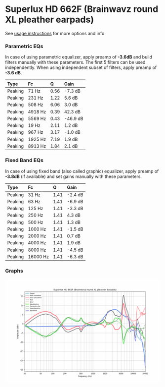 # Superlux HD 662F (Brainwavz round XL pleather earpads)
See [usage instructions](https://github.com/jaakkopasanen/AutoEq#usage) for more options and info.

### Parametric EQs
In case of using parametric equalizer, apply preamp of **-3.6dB** and build filters manually
with these parameters. The first 5 filters can be used independently.
When using independent subset of filters, apply preamp of **-3.6 dB**.

| Type    | Fc      |    Q | Gain     |
|:--------|:--------|:-----|:---------|
| Peaking | 71 Hz   | 0.56 | -7.3 dB  |
| Peaking | 231 Hz  | 1.22 | 5.6 dB   |
| Peaking | 508 Hz  | 6.06 | 3.0 dB   |
| Peaking | 4918 Hz | 0.39 | 42.3 dB  |
| Peaking | 5569 Hz | 0.43 | -46.9 dB |
| Peaking | 19 Hz   | 2.11 | 1.2 dB   |
| Peaking | 967 Hz  | 3.17 | -1.0 dB  |
| Peaking | 1925 Hz | 7.19 | 1.9 dB   |
| Peaking | 8913 Hz | 1.84 | 2.1 dB   |

### Fixed Band EQs
In case of using fixed band (also called graphic) equalizer, apply preamp of **-3.8dB**
(if available) and set gains manually with these parameters.

| Type    | Fc       |    Q | Gain    |
|:--------|:---------|:-----|:--------|
| Peaking | 31 Hz    | 1.41 | -2.4 dB |
| Peaking | 63 Hz    | 1.41 | -6.9 dB |
| Peaking | 125 Hz   | 1.41 | -3.3 dB |
| Peaking | 250 Hz   | 1.41 | 4.3 dB  |
| Peaking | 500 Hz   | 1.41 | 1.3 dB  |
| Peaking | 1000 Hz  | 1.41 | -1.5 dB |
| Peaking | 2000 Hz  | 1.41 | 0.7 dB  |
| Peaking | 4000 Hz  | 1.41 | 1.9 dB  |
| Peaking | 8000 Hz  | 1.41 | -4.5 dB |
| Peaking | 16000 Hz | 1.41 | -6.3 dB |

### Graphs
![](./Superlux%20HD%20662F%20(Brainwavz%20round%20XL%20pleather%20earpads).png)